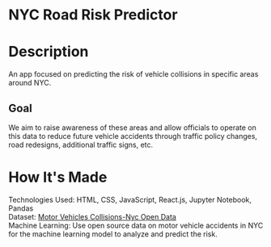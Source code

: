 # NYC Road Risk Predictor

# Description
An app focused on predicting the risk of vehicle collisions in specific areas around NYC. 
## Goal
We aim to raise awareness of these areas and allow officials to operate on this data to reduce future vehicle accidents through traffic policy changes, road redesigns, additional traffic signs, etc.

# How It's Made
Technologies Used: HTML, CSS, JavaScript, React.js, Jupyter Notebook, Pandas <br />
Dataset: [Motor Vehicles Collisions-Nyc Open Data](https://data.cityofnewyork.us/Public-Safety/Motor-Vehicle-Collisions-Crashes/h9gi-nx95/about_data) <br />
Machine Learning: Use open source data on motor vehicle accidents in NYC for the machine learning model to analyze and predict the risk. <br />
